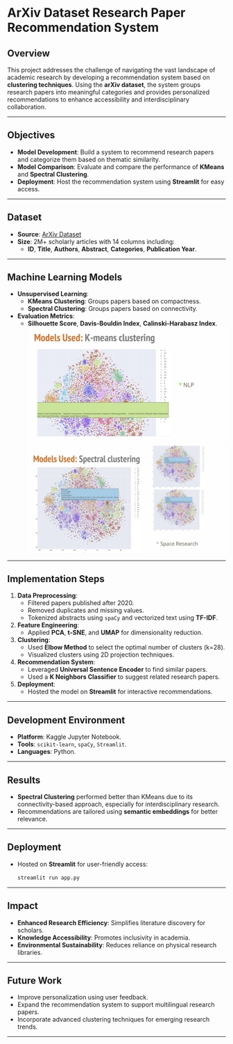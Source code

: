 # ArXiv Dataset Research Paper Recommendation System

## Overview
This project addresses the challenge of navigating the vast landscape of academic research by developing a recommendation system based on **clustering techniques**. Using the **arXiv dataset**, the system groups research papers into meaningful categories and provides personalized recommendations to enhance accessibility and interdisciplinary collaboration.

---

## Objectives
- **Model Development**: Build a system to recommend research papers and categorize them based on thematic similarity.
- **Model Comparison**: Evaluate and compare the performance of **KMeans** and **Spectral Clustering**.
- **Deployment**: Host the recommendation system using **Streamlit** for easy access.

---

## Dataset
- **Source**: [ArXiv Dataset](https://www.kaggle.com/datasets/Cornell-University/arxiv)
- **Size**: 2M+ scholarly articles with 14 columns including:
  - **ID**, **Title**, **Authors**, **Abstract**, **Categories**, **Publication Year**.

---

## Machine Learning Models
- **Unsupervised Learning**:
  - **KMeans Clustering**: Groups papers based on compactness.
  - **Spectral Clustering**: Groups papers based on connectivity.
- **Evaluation Metrics**:
  - **Silhouette Score**, **Davis-Bouldin Index**, **Calinski-Harabasz Index**.
![KMeans](documentation/1.jpg)
![Spectral](documentation/2.jpg)

---

## Implementation Steps
1. **Data Preprocessing**:
   - Filtered papers published after 2020.
   - Removed duplicates and missing values.
   - Tokenized abstracts using `spaCy` and vectorized text using **TF-IDF**.
2. **Feature Engineering**:
   - Applied **PCA**, **t-SNE**, and **UMAP** for dimensionality reduction.
3. **Clustering**:
   - Used **Elbow Method** to select the optimal number of clusters (k=28).
   - Visualized clusters using 2D projection techniques.
4. **Recommendation System**:
   - Leveraged **Universal Sentence Encoder** to find similar papers.
   - Used a **K Neighbors Classifier** to suggest related research papers.
5. **Deployment**:
   - Hosted the model on **Streamlit** for interactive recommendations.

---

## Development Environment
- **Platform**: Kaggle Jupyter Notebook.
- **Tools**: `scikit-learn`, `spaCy`, `Streamlit`.
- **Languages**: Python.

---

## Results
- **Spectral Clustering** performed better than KMeans due to its connectivity-based approach, especially for interdisciplinary research.
- Recommendations are tailored using **semantic embeddings** for better relevance.

---

## Deployment
- Hosted on **Streamlit** for user-friendly access:
  ```bash
  streamlit run app.py
  ```

---

## Impact
- **Enhanced Research Efficiency**: Simplifies literature discovery for scholars.
- **Knowledge Accessibility**: Promotes inclusivity in academia.
- **Environmental Sustainability**: Reduces reliance on physical research libraries.

---

## Future Work
- Improve personalization using user feedback.
- Expand the recommendation system to support multilingual research papers.
- Incorporate advanced clustering techniques for emerging research trends.

---
